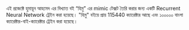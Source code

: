 এই প্রজেক্টে হুমায়ূন আহমেদ এর বিখ্যাত বই “হিমু” এর mimic টেক্সট  তৈরি করার জন্য একটি  Recurrent Neural Network ট্রেইন করা হয়েছে। "হিমু" বইয়ে প্রায় 115440 ক্যারেক্টার আছে এবং ১০০০০০ বাংলা ক্যারেক্টার-বাই-ক্যারেক্টার ট্রেইন করা হয়েছে।  
